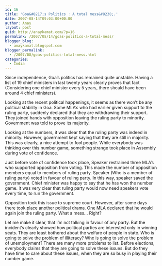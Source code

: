 ```yaml
---
id: 16
title: 'Goa&#8217;s Politics : A total mess&#8230;.'
date: 2007-08-14T09:03:00+00:00
author: Anay
layout: post
guid: http://anaykamat.com/?p=16
permalink: /2007/08/14/goas-politics-a-total-mess/
blogger_blog:
  - anaykamat.blogspot.com
blogger_permalink:
  - /2007/08/goas-politics-total-mess.html
categories:
  - India
---
```

Since independence, Goa&#8217;s politics has remained quite unstable. Having a list of 19 chief ministers in last twenty years clearly proves that fact (Considering one chief minister every 5 years, there should have been around 4 chief ministers).

Looking at the recent political happenings, it seems as there won&#8217;t be any political stability in Goa. Some MLA&#8217;s who had earlier given support to the ruling party, suddenly declared that they are withdrawing their support. They joined hands with opposition leaving the ruling party to minority. Government was told to prove its majority.

Looking at the numbers, it was clear that the ruling party was indeed in minority. However, government kept saying that they are still in majority. This was clearly, a nice attempt to fool people. While everybody was thinking over this number game, something strange took place in Assembly during vote of confidence.

Just before vote of confidence took place, Speaker restrained three MLA&#8217;s who supported opposition from voting. This made the number of opposition members equal to members of ruling party. Speaker (Who is a member of ruling party) voted in favour of ruling party. In this way, speaker saved the government. Chief minister was happy to say that he has won the number game. It was very clear that ruling party would now need speakers vote every time, to run the government.

Opposition took this issue to supreme court. However, after some days there took place another political drama. One MLA declared that he would again join the ruling party. What a mess&#8230; Right?

Let me make it clear, that I&#8217;m not talking in favour of any party. But the incident&#8217;s clearly showed how political parties are interested only in winning seats. They are least bothered about the welfare of people in state. Who is going to solve the problem of illiteracy? Who is going to solve the problem of unemployment? There are many more problems to list. Before elections, everybody claims that they are going to solve these issues. But do they have time to care about these issues, when they are so busy in playing their number game.